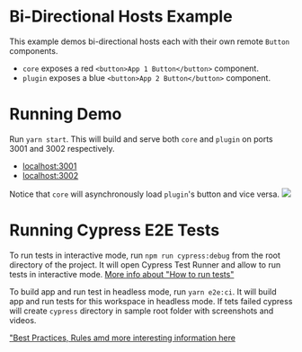 # Bi-Directional Hosts Example

This example demos bi-directional hosts each with their own remote `Button` components.

- `core` exposes a red `<button>App 1 Button</button>` component.
- `plugin` exposes a blue `<button>App 2 Button</button>` component.

# Running Demo

Run `yarn start`. This will build and serve both `core` and `plugin` on ports 3001 and 3002 respectively.

- [localhost:3001](http://localhost:3001/)
- [localhost:3002](http://localhost:3002/)

Notice that `core` will asynchronously load `plugin`'s button and vice versa.
<img src="https://ssl.google-analytics.com/collect?v=1&t=event&ec=email&ea=open&t=event&tid=UA-120967034-1&z=1589682154&cid=ae045149-9d17-0367-bbb0-11c41d92b411&dt=ModuleFederationExamples&dp=/email/BiDirectional">

# Running Cypress E2E Tests

To run tests in interactive mode, run  `npm run cypress:debug` from the root directory of the project. It will open Cypress Test Runner and allow to run tests in interactive mode. [More info about "How to run tests"](../../cypress/README.md#how-to-run-tests)

To build app and run test in headless mode, run `yarn e2e:ci`. It will build app and run tests for this workspace in headless mode. If tets failed cypress will create `cypress` directory in sample root folder with screenshots and videos.

["Best Practices, Rules amd more interesting information here](../../cypress/README.md)
